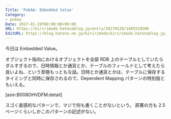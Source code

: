 ```yaml
---
Title: 'PoEAA: Embedded Value'
Category:
- poeaa
Date: 2017-01-28T00:00:00+09:00
URL: https://kiririmode.hatenablog.jp/entry/20170128/1485529200
EditURL: https://blog.hatena.ne.jp/kiririmode/kiririmode.hatenablog.jp/atom/entry/10328749687211020132
---
```


今日は Embedded Value。

オブジェクト指向におけるオブジェクトを全部 RDB 上のテーブルとしていたらダルすぎるので、日時情報とか通貨とか、テーブルのフィールドとして考えたら良いよね、という至極もっともな話。日時とか通貨とかは、テーブルに保存するタイミングと同時に保存されるので、Dependent Mapping パターンの特別版ともいえる。

[asin:B008OHVDFM:detail]

スゴく直感的なパターンで、マジで何も書くことがないという。
原著の方も 2.5 ページくらいしかこのパターンの記述がない。
